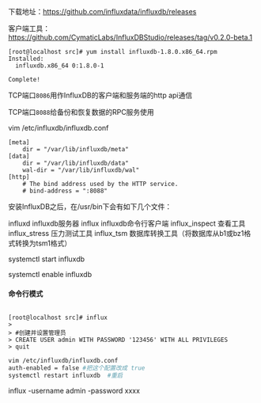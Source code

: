 下载地址：https://github.com/influxdata/influxdb/releases



客户端工具：https://github.com/CymaticLabs/InfluxDBStudio/releases/tag/v0.2.0-beta.1

```
[root@localhost src]# yum install influxdb-1.8.0.x86_64.rpm 
Installed:
  influxdb.x86_64 0:1.8.0-1                                                             

Complete!

```



TCP端口`8086`用作InfluxDB的客户端和服务端的http api通信

TCP端口`8088`给备份和恢复数据的RPC服务使用



vim /etc/influxdb/influxdb.conf

```
[meta]
    dir = "/var/lib/influxdb/meta"
[data]
    dir = "/var/lib/influxdb/data"
    wal-dir = "/var/lib/influxdb/wal"
[http]
    # The bind address used by the HTTP service.
    # bind-address = ":8088"
```



安装InfluxDB之后，在/usr/bin下会有如下几个文件：

influxd          influxdb服务器
influx           influxdb命令行客户端
influx_inspect   查看工具
influx_stress    压力测试工具
influx_tsm       数据库转换工具（将数据库从b1或bz1格式转换为tsm1格式）





systemctl start influxdb

systemctl enable influxdb



#### 命令行模式

```

[root@localhost src]# influx
> 
> #创建并设置管理员
> CREATE USER admin WITH PASSWORD '123456' WITH ALL PRIVILEGES
> quit
```

```bash
vim /etc/influxdb/influxdb.conf 
auth-enabled = false #把这个配置改成 true
systemctl restart influxdb  #重启
```
influx -username admin -password xxxx